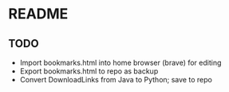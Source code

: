 # README

## TODO

* Import bookmarks.html into home browser (brave) for editing
* Export bookmarks.html to repo as backup
* Convert DownloadLinks from Java to Python; save to repo
